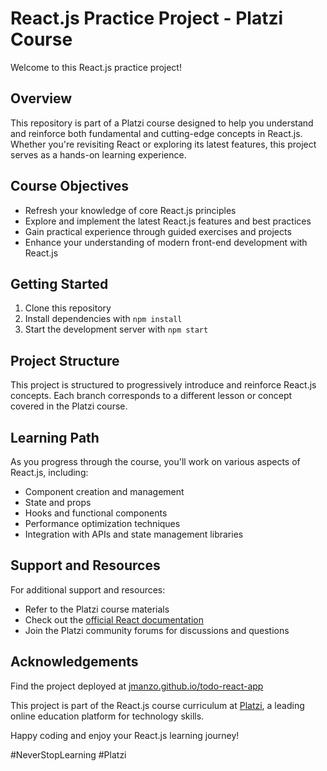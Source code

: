 # React.js Practice Project - Platzi Course

Welcome to this React.js practice project!

## Overview

This repository is part of a Platzi course designed to help you understand and reinforce both fundamental and cutting-edge concepts in React.js. Whether you're revisiting React or exploring its latest features, this project serves as a hands-on learning experience.

## Course Objectives

- Refresh your knowledge of core React.js principles
- Explore and implement the latest React.js features and best practices
- Gain practical experience through guided exercises and projects
- Enhance your understanding of modern front-end development with React.js

## Getting Started

1. Clone this repository
2. Install dependencies with `npm install`
3. Start the development server with `npm start`

## Project Structure

This project is structured to progressively introduce and reinforce React.js concepts. Each branch corresponds to a different lesson or concept covered in the Platzi course.

## Learning Path

As you progress through the course, you'll work on various aspects of React.js, including:

- Component creation and management
- State and props
- Hooks and functional components
- Performance optimization techniques
- Integration with APIs and state management libraries

## Support and Resources

For additional support and resources:
- Refer to the Platzi course materials
- Check out the [official React documentation](https://reactjs.org/docs/getting-started.html)
- Join the Platzi community forums for discussions and questions

## Acknowledgements

Find the project deployed at [jmanzo.github.io/todo-react-app](https://jmanzo.github.io/todo-react-app)

This project is part of the React.js course curriculum at [Platzi](https://platzi.com), a leading online education platform for technology skills.

Happy coding and enjoy your React.js learning journey!

#NeverStopLearning #Platzi
